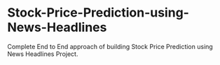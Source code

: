 # Stock-Price-Prediction-using-News-Headlines
Complete End to End approach of building Stock Price Prediction using News Headlines Project.
